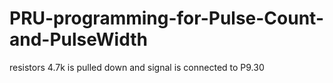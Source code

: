 # PRU-programming-for-Pulse-Count-and-PulseWidth
resistors 4.7k is  pulled down and signal is connected to P9.30
